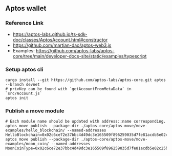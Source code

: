 ## Aptos wallet

### Reference Link

- https://aptos-labs.github.io/ts-sdk-doc/classes/AptosAccount.html#constructor
- https://github.com/martian-dao/aptos-web3.js
- Examples: https://github.com/aptos-labs/aptos-core/tree/main/developer-docs-site/static/examples/typescript

### Setup aptos cli

```shell
cargo install --git https://github.com/aptos-labs/aptos-core.git aptos --branch devnet
# privKey can be found with `getAccountFromMetaData` in `src/Account.js`
aptos init
```

### Publish a move module
```shell
# Each module name should be updated with address::name corresponding.
aptos move publish --package-dir ./aptos-core/aptos-move/move-examples/hello_blockchain/ --named-addresses HelloBlockchain=0x02c6ce72e37bbc4d49dc3e165509f896259035d7fe81acdb5e02c25bf7d8c782
aptos move publish --package-dir ./aptos-core/aptos-move/move-examples/moon_coin/ --named-addresses MoonCoinType=0x02c6ce72e37bbc4d49dc3e165509f896259035d7fe81acdb5e02c25bf7d8c782
```
